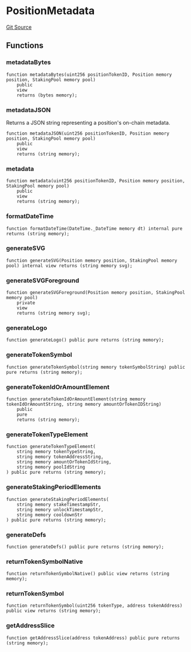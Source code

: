 # PositionMetadata
[Git Source](https://github.com/G7DAO/protocol/blob/1e1f8f95881a2f3fd7dca8655f2c3270ce027c4e/contracts/staking/PositionMetadata.sol)


## Functions
### metadataBytes


```solidity
function metadataBytes(uint256 positionTokenID, Position memory position, StakingPool memory pool)
    public
    view
    returns (bytes memory);
```

### metadataJSON

Returns a JSON string representing a position's on-chain metadata.


```solidity
function metadataJSON(uint256 positionTokenID, Position memory position, StakingPool memory pool)
    public
    view
    returns (string memory);
```

### metadata


```solidity
function metadata(uint256 positionTokenID, Position memory position, StakingPool memory pool)
    public
    view
    returns (string memory);
```

### formatDateTime


```solidity
function formatDateTime(DateTime._DateTime memory dt) internal pure returns (string memory);
```

### generateSVG


```solidity
function generateSVG(Position memory position, StakingPool memory pool) internal view returns (string memory svg);
```

### generateSVGForeground


```solidity
function generateSVGForeground(Position memory position, StakingPool memory pool)
    private
    view
    returns (string memory svg);
```

### generateLogo


```solidity
function generateLogo() public pure returns (string memory);
```

### generateTokenSymbol


```solidity
function generateTokenSymbol(string memory tokenSymbolString) public pure returns (string memory);
```

### generateTokenIdOrAmountElement


```solidity
function generateTokenIdOrAmountElement(string memory tokenIdOrAmountString, string memory amountOrTokenIDString)
    public
    pure
    returns (string memory);
```

### generateTokenTypeElement


```solidity
function generateTokenTypeElement(
    string memory tokenTypeString,
    string memory tokenAddressString,
    string memory amountOrTokenIdString,
    string memory poolIdString
) public pure returns (string memory);
```

### generateStakingPeriodElements


```solidity
function generateStakingPeriodElements(
    string memory stakeTimestampStr,
    string memory unlockTimestampStr,
    string memory cooldownStr
) public pure returns (string memory);
```

### generateDefs


```solidity
function generateDefs() public pure returns (string memory);
```

### returnTokenSymbolNative


```solidity
function returnTokenSymbolNative() public view returns (string memory);
```

### returnTokenSymbol


```solidity
function returnTokenSymbol(uint256 tokenType, address tokenAddress) public view returns (string memory);
```

### getAddressSlice


```solidity
function getAddressSlice(address tokenAddress) public pure returns (string memory);
```

